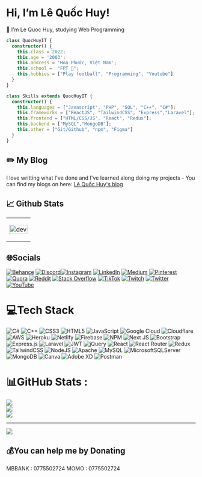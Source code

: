 # Hi, I’m Lê Quốc Huy! 
👨 I'm Le Quoc Huy, studying Web Programming

```typescript
class QuocHuyIT {
  constructor() {
    this.class = 2022;
    this.age = '2003';
    this.address = 'Hòa Phước, Việt Nam';
    this.school =  "FPT 🐘";
    this.hobbies = ["Play football", "Programming", "Youtube"]
  }
}

class Skills extends QuocHuyIT {
  constructor() {
    this.languages = ["Javascript", "PHP", "SQL", "C++", "C#"];
    this.frameworks = ["ReactJS", "TailwindCSS", "Express","Laravel"];
    this.frontend = ["HTML/CSS/JS", "React", "Redux"];
    this.backend = ["MySQL","MongoDB"];
    this.other = ["Git/Github", "npm", "Figma"]
  }
}
```

## ✏️ My Blog

I love writting what I've done and I've learned along doing my projects - You can find my blogs on here: <a href="https://mmo.adscode.dev"> Lê Quốc Huy's blog </a>


## 📈 Github Stats

<table style="width:100%;">
  <tr>
    <td>
      <p align="center"> 
        <img src="https://cdn.dribbble.com/users/1059583/screenshots/4171367/coding-freak.gif" alt="dev" width="100%"/>
      </p>
    </td>
  </tr>
</table>



## 🌐Socials
[![Behance](https://img.shields.io/badge/Behance-1769ff?logo=behance&logoColor=white)](https://behance.net/QuocHuyIT) [![Discord](https://img.shields.io/badge/Discord-%237289DA.svg?logo=discord&logoColor=white)](htttps://discord.gg/!)[![Instagram](https://img.shields.io/badge/Instagram-%23E4405F.svg?logo=Instagram&logoColor=white)](https://instagram.com/!) [![LinkedIn](https://img.shields.io/badge/LinkedIn-%230077B5.svg?logo=linkedin&logoColor=white)](https://linkedin.com/in/Q.huy03) [![Medium](https://img.shields.io/badge/Medium-12100E?logo=medium&logoColor=white)](https://medium.com/@!) [![Pinterest](https://img.shields.io/badge/Pinterest-%23E60023.svg?logo=Pinterest&logoColor=white)](https://pinterest.com/Q.huy03) [![Quora](https://img.shields.io/badge/Quora-%23B92B27.svg?logo=Quora&logoColor=white)](https://quora.com/profile/!) [![Reddit](https://img.shields.io/badge/Reddit-%23FF4500.svg?logo=Reddit&logoColor=white)](https://reddit.com/user/LEQUOCHUY) [![Stack Overflow](https://img.shields.io/badge/-Stackoverflow-FE7A16?logo=stack-overflow&logoColor=white)](https://stackoverflow.com/users/!) [![TikTok](https://img.shields.io/badge/TikTok-%23000000.svg?logo=TikTok&logoColor=white)](https://tiktok.com/@q.huy03) [![Twitch](https://img.shields.io/badge/Twitch-%239146FF.svg?logo=Twitch&logoColor=white)](https://twitch.tv/!) [![Twitter](https://img.shields.io/badge/Twitter-%231DA1F2.svg?logo=Twitter&logoColor=white)](https://twitter.com/q.huy03) [![YouTube](https://img.shields.io/badge/YouTube-%23FF0000.svg?logo=YouTube&logoColor=white)](https://youtube.com/c/!) 

# 💻Tech Stack
![C#](https://img.shields.io/badge/c%23-%23239120.svg?style=for-the-badge&logo=c-sharp&logoColor=white) ![C++](https://img.shields.io/badge/c++-%2300599C.svg?style=for-the-badge&logo=c%2B%2B&logoColor=white) ![CSS3](https://img.shields.io/badge/css3-%231572B6.svg?style=for-the-badge&logo=css3&logoColor=white) ![HTML5](https://img.shields.io/badge/html5-%23E34F26.svg?style=for-the-badge&logo=html5&logoColor=white) ![JavaScript](https://img.shields.io/badge/javascript-%23323330.svg?style=for-the-badge&logo=javascript&logoColor=%23F7DF1E) ![Google Cloud](https://img.shields.io/badge/Google%20Cloud-%234285F4.svg?style=for-the-badge&logo=google-cloud&logoColor=white) ![Cloudflare](https://img.shields.io/badge/Cloudflare-F38020?style=for-the-badge&logo=Cloudflare&logoColor=white) ![AWS](https://img.shields.io/badge/AWS-%23FF9900.svg?style=for-the-badge&logo=amazon-aws&logoColor=white) ![Heroku](https://img.shields.io/badge/heroku-%23430098.svg?style=for-the-badge&logo=heroku&logoColor=white) ![Netlify](https://img.shields.io/badge/netlify-%23000000.svg?style=for-the-badge&logo=netlify&logoColor=#00C7B7) ![Firebase](https://img.shields.io/badge/firebase-%23039BE5.svg?style=for-the-badge&logo=firebase) ![NPM](https://img.shields.io/badge/NPM-%23000000.svg?style=for-the-badge&logo=npm&logoColor=white) ![Next JS](https://img.shields.io/badge/Next-black?style=for-the-badge&logo=next.js&logoColor=white) ![Bootstrap](https://img.shields.io/badge/bootstrap-%23563D7C.svg?style=for-the-badge&logo=bootstrap&logoColor=white) ![Express.js](https://img.shields.io/badge/express.js-%23404d59.svg?style=for-the-badge&logo=express&logoColor=%2361DAFB) ![Laravel](https://img.shields.io/badge/laravel-%23FF2D20.svg?style=for-the-badge&logo=laravel&logoColor=white) ![JWT](https://img.shields.io/badge/JWT-black?style=for-the-badge&logo=JSON%20web%20tokens) ![jQuery](https://img.shields.io/badge/jquery-%230769AD.svg?style=for-the-badge&logo=jquery&logoColor=white) ![React](https://img.shields.io/badge/react-%2320232a.svg?style=for-the-badge&logo=react&logoColor=%2361DAFB) ![React Router](https://img.shields.io/badge/React_Router-CA4245?style=for-the-badge&logo=react-router&logoColor=white) ![Redux](https://img.shields.io/badge/redux-%23593d88.svg?style=for-the-badge&logo=redux&logoColor=white) ![TailwindCSS](https://img.shields.io/badge/tailwindcss-%2338B2AC.svg?style=for-the-badge&logo=tailwind-css&logoColor=white) ![NodeJS](https://img.shields.io/badge/node.js-6DA55F?style=for-the-badge&logo=node.js&logoColor=white) ![Apache](https://img.shields.io/badge/apache-%23D42029.svg?style=for-the-badge&logo=apache&logoColor=white) ![MySQL](https://img.shields.io/badge/mysql-%2300f.svg?style=for-the-badge&logo=mysql&logoColor=white) ![MicrosoftSQLServer](https://img.shields.io/badge/Microsoft%20SQL%20Sever-CC2927?style=for-the-badge&logo=microsoft%20sql%20server&logoColor=white) ![MongoDB](https://img.shields.io/badge/MongoDB-%234ea94b.svg?style=for-the-badge&logo=mongodb&logoColor=white) ![Canva](https://img.shields.io/badge/Canva-%2300C4CC.svg?style=for-the-badge&logo=Canva&logoColor=white) ![Adobe XD](https://img.shields.io/badge/Adobe%20XD-470137?style=for-the-badge&logo=Adobe%20XD&logoColor=#FF61F6) ![Postman](https://img.shields.io/badge/Postman-FF6C37?style=for-the-badge&logo=postman&logoColor=white)
# 📊GitHub Stats :
![](https://github-readme-stats.vercel.app/api?username=Quochuy03&theme=radical&hide_border=false&include_all_commits=false&count_private=false)<br/>
![](https://github-readme-streak-stats.herokuapp.com/?user=Quochuy03&theme=radical&hide_border=false)<br/>
![](https://github-readme-stats.vercel.app/api/top-langs/?username=Quochuy03&theme=radical&hide_border=false&include_all_commits=false&count_private=false&layout=compact)

---
[![](https://visitcount.itsvg.in/api?id=Quochuy03&icon=0&color=0)](https://visitcount.itsvg.in)

  ## 💰You can help me by Donating

  MBBANK : 0775502724
  MOMO : 0775502724
  

<!-- Q.HuyIT03 Thankiu -->

